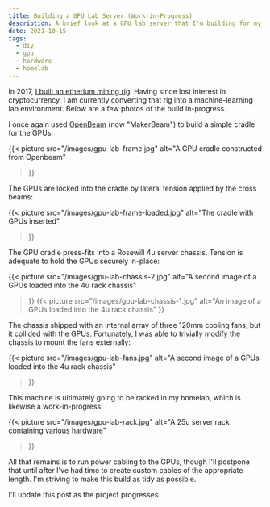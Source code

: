 ```yaml
---
title: Building a GPU Lab Server (Work-in-Progress)
description: A brief look at a GPU lab server that I'm building for my homelab.
date: 2021-10-15
tags:
  - diy
  - gpu
  - hardware
  - homelab
---
```


In 2017, [I built an etherium mining rig][rig]. Having since lost interest in
cryptocurrency, I am currently converting that rig into a machine-learning lab
environment. Below are a few photos of the build in-progress.

<!--more-->

I once again used [OpenBeam][openbeam] (now "MakerBeam") to build a simple
cradle for the GPUs:

{{< picture
	src="/images/gpu-lab-frame.jpg"
	alt="A GPU cradle constructed from Openbeam"
>}}

The GPUs are locked into the cradle by lateral tension applied by the cross beams:

{{< picture
	src="/images/gpu-lab-frame-loaded.jpg"
	alt="The cradle with GPUs inserted"
>}}

The GPU cradle press-fits into a Rosewill 4u server chassis. Tension is
adequate to hold the GPUs securely in-place:

{{< picture
	src="/images/gpu-lab-chassis-2.jpg"
	alt="A second image of a GPUs loaded into the 4u rack chassis"
>}}
{{< picture
	src="/images/gpu-lab-chassis-1.jpg"
	alt="An image of a GPUs loaded into the 4u rack chassis"
>}}

The chassis shipped with an internal array of three 120mm cooling fans, but it
collided with the GPUs. Fortunately, I was able to trivially modify the chassis
to mount the fans externally:

{{< picture
	src="/images/gpu-lab-fans.jpg"
	alt="A second image of a GPUs loaded into the 4u rack chassis"
>}}

This machine is ultimately going to be racked in my homelab, which is likewise
a work-in-progress:

{{< picture
	src="/images/gpu-lab-rack.jpg"
	alt="A 25u server rack containing various hardware"
>}}

All that remains is to run power cabling to the GPUs, though I'll postpone that
until after I've had time to create custom cables of the appropriate length.
I'm striving to make this build as tidy as possible.

I'll update this post as the project progresses.


[openbeam]: https://www.makerbeam.com/
[rig]:      /blog/post/building-a-cryptocurrency-mining-rig-part-1/
